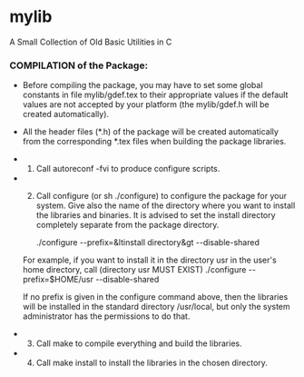 # mylib
A Small Collection of Old Basic Utilities in C

### COMPILATION of the Package:

- Before compiling the package, you may have to set some global constants 
  in file mylib/gdef.tex to their appropriate values if the default values
  are not accepted by your platform (the mylib/gdef.h will be created
  automatically).

- All the header files (*.h) of the package will be created automatically 
  from the corresponding *.tex files when building the package libraries.

- 1) Call
	autoreconf -fvi
  to produce configure scripts.
 
- 2) Call configure (or sh ./configure) to configure the package for your system.
  Give also the name of the directory where you want to install the libraries
  and binaries. It is advised to set the install directory completely 
  separate from the package directory.
  
	 ./configure --prefix=&ltinstall directory&gt --disable-shared

  For example, if you want to install it in the directory usr in the
  user's home directory, call (directory usr MUST EXIST)
	 ./configure --prefix=$HOME/usr --disable-shared

  If no prefix is given in the configure command above, then the libraries
  will be installed in the standard directory /usr/local, but only the
  system administrator has the permissions to do that.

- 3) Call
	make
  to compile everything and build the libraries.

- 4) Call
	make install
  to install the libraries in the chosen directory.
